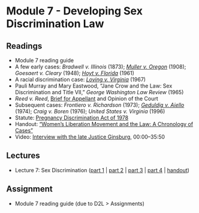 # Module 7 - Developing Sex Discrimination Law

## Readings

- Module 7 reading guide
- A few early cases: *Bradwell v. Illinois* (1873); [*Muller v. Oregon*](https://opencasebook.org/casebooks/4500-phil-203-logic-in-law/resources/2-muller-v-oregon-208-us-412-1908/) (1908); *Goesaert v. Cleary* (1948); [*Hoyt v. Florida*](https://opencasebook.org/casebooks/4500-phil-203-logic-in-law/resources/3-hoyt-v-florida-368-us-57-1961/) (1961)
- A racial discrimination case: *[Loving v. Virginia](https://tile.loc.gov/storage-services/service/ll/usrep/usrep388/usrep388001/usrep388001.pdf)* (1967)
- Pauli Murray and Mary Eastwood, “Jane Crow and the Law: Sex Discrimination and Title VII,” *George Washington Law Review* (1965)
- *Reed v. Reed*, [Brief for Appellant](https://socialchangenyu.com/wp-content/uploads/2019/08/1970-Reed-v-Reed-Brief-for-Appellant.pdf) and Opinion of the Court
- Subsequent cases: *Frontiero v. Richardson* (1973); [*Geduldig v. Aiello*](https://opencasebook.org/casebooks/4500-phil-203-logic-in-law/resources/4-geduldig-v-aiello-417-us-484-1974/) (1974); *Craig v. Boren* (1976); *United States v. Virginia* (1996)
- Statute: [Pregnancy Discrimination Act of 1978](https://www.govinfo.gov/content/pkg/STATUTE-92/pdf/STATUTE-92-Pg2076.pdf)
- Handout: [“Women’s Liberation Movement and the Law: A Chronology of Cases”](../handouts/07-chronology.md)
- Video: [Interview with the late Justice Ginsburg](https://www.youtube.com/watch?v=umvkXhtbbpk), 00:00–35:50

## Lectures

- Lecture 7: Sex Discrimination ([part 1](https://youtu.be/uK4o13A7E_4) \| [part 2](https://youtu.be/tvfLbSLUvZc) \| [part 3](https://youtu.be/EH9qVkQmKO8) \| [part 4](https://youtu.be/RdqZbchrm-0) \| [handout](https://github.com/dingherself/phil-324/blob/main/handouts/07-sex-discrimination.md))

## Assignment

- Module 7 reading guide (due to D2L > Assignments)